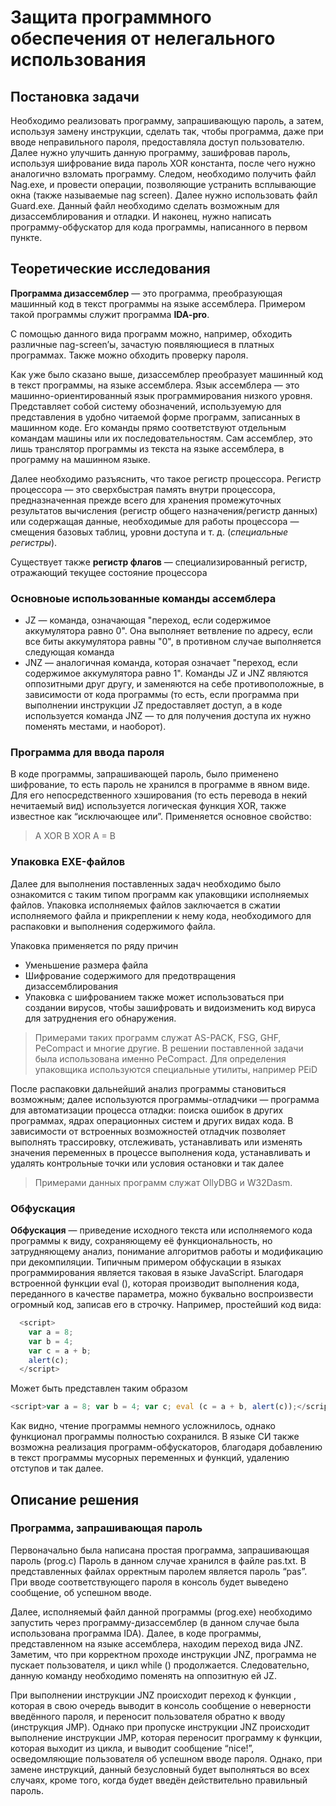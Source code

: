# Защита программного обеспечения от нелегального использования
## Постановка задачи
Необходимо реализовать программу, запрашивающую пароль, а затем, используя замену инструкции, сделать так, чтобы программа, даже при вводе неправильного пароля, предоставляла доступ пользователю. Далее нужно улучшить данную программу, зашифровав пароль, используя шифрование вида пароль XOR константа, после чего нужно аналогично взломать программу.  Следом, необходимо получить файл Nag.exe, и провести операции, позволяющие устранить всплывающие окна (также называемые nag screen). Далее нужно использовать файл Guard.exe. Данный файл необходимо сделать возможным для дизассемблирования и отладки. И наконец, нужно написать программу-обфускатор для кода программы, написанного в первом пункте.   
## Теоретические исследования
**Программа дизассемблер** — это программа, преобразующая машинный код в текст программы на языке ассемблера. Примером такой программы служит программа **IDA-pro**.

С помощью данного вида программ можно, например, обходить различные nag-screen’ы, зачастую появляющиеся в платных программах. Также можно обходить проверку пароля. 

Как уже было сказано выше, дизассемблер преобразует машинный код в текст программы, на языке ассемблера. Язык ассемблера — это машинно-ориентированный язык программирования низкого уровня. Представляет собой систему обозначений, используемую для представления в удобно читаемой форме программ, записанных в машинном коде. Его команды прямо соответствуют отдельным командам машины или их последовательностям. Сам ассемблер, это лишь транслятор программы из текста на языке ассемблера, в программу на машинном языке.

Далее необходимо разъяснить, что такое регистр процессора. Регистр процессора — это сверхбыстрая память внутри процессора, предназначенная прежде всего для хранения промежуточных результатов вычисления (регистр общего назначения/регистр данных) или содержащая данные, необходимые для работы процессора — смещения базовых таблиц, уровни доступа и т. д. (_специальные регистры_). 

Существует также **регистр флагов** — специализированный регистр, отражающий текущее состояние процессора
### Основноые использованные команды ассемблера
- JZ — команда, означающая "переход, если содержимое аккумулятора равно 0". Она выполняет ветвление по адресу, если все биты аккумулятора равны "0", в противном случае выполняется следующая команда
- JNZ — аналогичная команда, которая означает "переход, если содержимое аккумулятора равно 1". Команды JZ и JNZ являются оппозитными друг другу, и заменяются на себе противоположные, в зависимости от кода программы (то есть, если программа при выполнении инструкции JZ предоставляет доступ, а в коде используется команда JNZ — то для получения доступа их нужно поменять местами, и наоборот).

### Программа для ввода пароля
В коде программы, запрашивающей пароль, было применено шифрование, то есть пароль не хранился в программе в явном виде. Для его непосредственного хэширования (то есть перевода в некий нечитаемый вид) используется логическая функция XOR, также известное как “исключающее или”.
Применяется основное свойство:
> A XOR B XOR A = B

### Упаковка EXE-файлов
Далее для выполнения поставленных задач необходимо было ознакомится с таким типом программ как упаковщики исполняемых файлов. Упаковка исполняемых файлов заключается в сжатии исполняемого файла и прикреплении к нему кода, необходимого для распаковки и выполнения содержимого файла. 

Упаковка применяется по ряду причин
- Уменьшение размера файла
-	Шифрование содержимого для предотвращения дизассемблирования 
- Упаковка с шифрованием также может использоваться при создании вирусов, чтобы зашифровать и видоизменить код вируса для затруднения его обнаружения.
> Примерами таких программ служат AS-PACK, FSG, GHF, PeCompact и многие другие. В решении поставленной задачи была использована именно PeCompact. Для определения упаковщика используются специальные утилиты, например PEiD

После распаковки дальнейший анализ программы становиться возможным; далее используются программы-отладчики — программа для автоматизации процесса отладки: поиска ошибок в других программах, ядрах операционных систем и других видах кода. В зависимости от встроенных возможностей отладчик позволяет выполнять трассировку, отслеживать, устанавливать или изменять значения переменных в процессе выполнения кода, устанавливать и удалять контрольные точки или условия остановки и так далее
> Примерами данных программ служат OllyDBG и W32Dasm.

### Обфускация 
**Обфускация** — приведение исходного текста или исполняемого кода программы к виду, сохраняющему её функциональность, но затрудняющему анализ, понимание алгоритмов работы и модификацию при декомпиляции. Типичным примером обфускации в языках программирования является таковая в языке JavaScript. Благодаря встроенной функции eval (), которая производит выполнения кода, переданного в качестве параметра, можно буквально воспроизвести огромный код, записав его в строчку. Например, простейший код вида:
```js
  <script>
    var a = 8;
    var b = 4;
    var c = a + b;
    alert(c);
  </script>
```
Может быть представлен таким образом
```js
<script>var a = 8; var b = 4; var c; eval (c = a + b, alert(c));</script>
```
Как видно, чтение программы немного усложнилось, однако функционал программы полностью сохранился. В языке СИ также возможна реализация программ-обфускаторов, благодаря добавлению в текст программы мусорных переменных и функций, удалению отступов и так далее.
## Описание решения
### Программа, запрашивающая пароль
Первоначально была написана простая программа, запрашивающая пароль (prog.c) Пароль в данном случае хранился в файле pas.txt. В представленных файлах орректным паролем является пароль “pas”. При вводе соответствующего пароля в консоль будет выведено сообщение, об успешном вводе.

Далее, исполняемый файл данной программы (prog.exe) необходимо запустить через программу-дизассемблер (в данном случае была использована программа IDA). Далее, в коде программы, представленном на языке ассемблера, находим переход вида JNZ. Заметим, что при корректном проходе инструкции JNZ, программа не пускает пользователя, и цикл while () продолжается. Следовательно, данную команду необходимо поменять на оппозитную ей JZ.

При выполнении инструкции JNZ происходит переход к функции , которая в свою очередь выводит в консоль сообщение о неверности введённого пароля, и переносит пользователя обратно к вводу (инструкция JMP). Однако при пропуске инструкции JNZ происходит выполнение инструкции JMP, которая переносит программу к функции, которая выходит из цикла, и выводит сообщение “nice!”, осведомляющие пользователя об успешном вводе пароля. Однако, при замене инструкций, данный безусловный будет выполняться во всех случаях, кроме того, когда будет введён действительно правильный пароль. 
